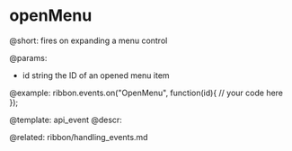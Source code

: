 openMenu
=============

@short:
fires on expanding a menu control

@params:
- id 		string		the ID of an opened menu item

@example:
ribbon.events.on("OpenMenu", function(id){
    // your code here
});


@template: api_event
@descr:

@related: ribbon/handling_events.md

